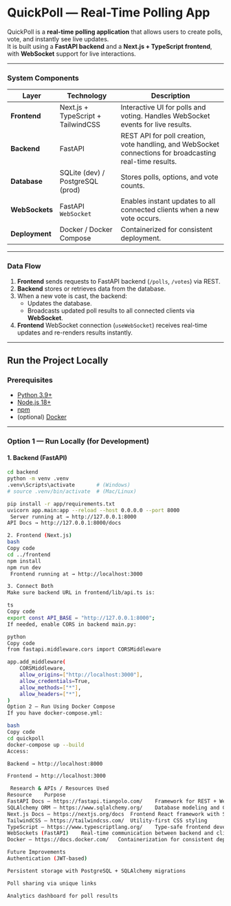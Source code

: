 #  QuickPoll — Real-Time Polling App

QuickPoll is a **real-time polling application** that allows users to create polls, vote, and instantly see live updates.  
It is built using a **FastAPI backend** and a **Next.js + TypeScript frontend**, with **WebSocket** support for live interactions.

---

###  System Components

| Layer | Technology | Description |
|-------|-------------|--------------|
| **Frontend** | Next.js + TypeScript + TailwindCSS | Interactive UI for polls and voting. Handles WebSocket events for live results. |
| **Backend** | FastAPI | REST API for poll creation, vote handling, and WebSocket connections for broadcasting real-time results. |
| **Database** | SQLite (dev) / PostgreSQL (prod) | Stores polls, options, and vote counts. |
| **WebSockets** | FastAPI `WebSocket` | Enables instant updates to all connected clients when a new vote occurs. |
| **Deployment** | Docker / Docker Compose | Containerized for consistent deployment. |

---

###  Data Flow
1. **Frontend** sends requests to FastAPI backend (`/polls`, `/votes`) via REST.
2. **Backend** stores or retrieves data from the database.
3. When a new vote is cast, the backend:
   - Updates the database.
   - Broadcasts updated poll results to all connected clients via **WebSocket**.
4. **Frontend** WebSocket connection (`useWebSocket`) receives real-time updates and re-renders results instantly.

---

##  Run the Project Locally

###  Prerequisites
- [Python 3.9+](https://www.python.org/)
- [Node.js 18+](https://nodejs.org/)
- [npm](https://www.npmjs.com/)
- (optional) [Docker](https://www.docker.com/)

---

###  Option 1 — Run Locally (for Development)

#### 1️. Backend (FastAPI)
```bash
cd backend
python -m venv .venv
.venv\Scripts\activate       # (Windows)
# source .venv/bin/activate  # (Mac/Linux)

pip install -r app/requirements.txt
uvicorn app.main:app --reload --host 0.0.0.0 --port 8000
 Server running at → http://127.0.0.1:8000
API Docs → http://127.0.0.1:8000/docs

2️. Frontend (Next.js)
bash
Copy code
cd ../frontend
npm install
npm run dev
 Frontend running at → http://localhost:3000

3️. Connect Both
Make sure backend URL in frontend/lib/api.ts is:

ts
Copy code
export const API_BASE = "http://127.0.0.1:8000";
If needed, enable CORS in backend main.py:

python
Copy code
from fastapi.middleware.cors import CORSMiddleware

app.add_middleware(
    CORSMiddleware,
    allow_origins=["http://localhost:3000"],
    allow_credentials=True,
    allow_methods=["*"],
    allow_headers=["*"],
)
Option 2 — Run Using Docker Compose
If you have docker-compose.yml:

bash
Copy code
cd quickpoll
docker-compose up --build
Access:

Backend → http://localhost:8000

Frontend → http://localhost:3000

 Research & APIs / Resources Used
Resource	Purpose
FastAPI Docs – https://fastapi.tiangolo.com/	Framework for REST + WebSocket backend
SQLAlchemy ORM – https://www.sqlalchemy.org/	Database modeling and CRUD layer
Next.js Docs – https://nextjs.org/docs	Frontend React framework with SSR support
TailwindCSS – https://tailwindcss.com/	Utility-first CSS styling
TypeScript – https://www.typescriptlang.org/	Type-safe frontend development
WebSockets (FastAPI)	Real-time communication between backend and clients
Docker – https://docs.docker.com/	Containerization for consistent deployment

Future Improvements
Authentication (JWT-based)

Persistent storage with PostgreSQL + SQLAlchemy migrations

Poll sharing via unique links

Analytics dashboard for poll results

